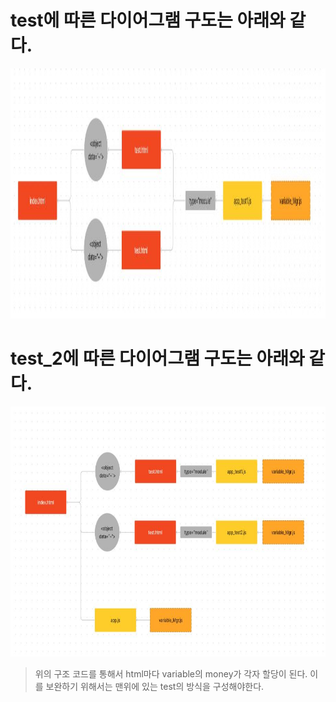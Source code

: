  # test에 따른 다이어그램 구도는 아래와 같다.
 <img src="../img/test.JPG" width="800px" height="400px" title="test_files Diagram" alt=""></img><br/>

# test_2에 따른 다이어그램 구도는 아래와 같다.
 <img src="../img/test_2.JPG" width="700px" height="400px" title="test2_files Diagram" alt=""></img><br/>

 >위의 구조 코드를 통해서 html마다 variable의 money가 각자 할당이 된다. 이를 보완하기 위해서는 맨위에 있는 test의 방식을 구성해야한다.
